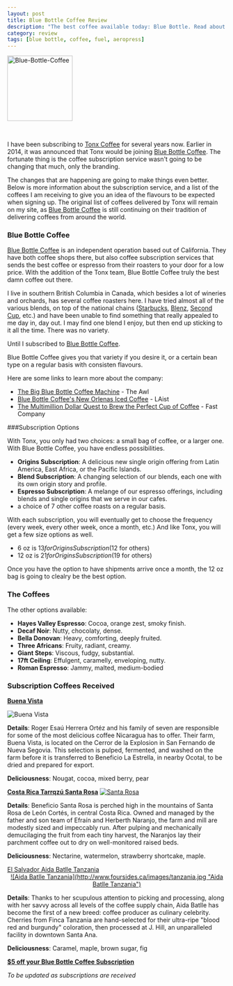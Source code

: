 ```yaml
---
layout: post
title: Blue Bottle Coffee Review
description: "The best coffee available today: Blue Bottle. Read about the varieties of coffee that has been delivered over the past few years."
category: review	
tags: [blue bottle, coffee, fuel, aeropress]
---
```


<a href="https://bluebottlecoffee.com/u/foursides" title="Pearlfisher-Blue-Bottle-Coffee-logo-design-packaging-New-Orleans-Iced-Coffee-carton-6 by James M., on Flickr"><img src="https://farm6.staticflickr.com/5554/15114570518_5512c4d007_q.jpg" width="150" height="150" alt="Blue-Bottle-Coffee"></a>

[B]: https://bluebottlecoffee.com/u/foursides "Blue Bottle Coffee"

<br>

I have been subscribing to [Tonx Coffee](http://www.foursides.ca/Tonx-Review/ "Tonx Coffee Review") for several years now. Earlier in 2014, it was announced that Tonx would be joining [Blue Bottle Coffee][B]. The fortunate thing is the coffee subscription service wasn't going to be changing that much, only the branding. 

The changes that are happening are going to make things even better. Below is more information about the subscription service, and a list of the coffees I am receiving to give you an idea of the flavours to be expected when signing up. The original list of coffees delivered by Tonx will remain on my site, as [Blue Bottle Coffee][B] is still continuing on their tradition of delivering coffees from around the world. 

### Blue Bottle Coffee

[Blue Bottle Coffee][B] is an independent operation based out of California. They have both coffee shops there, but also coffee subscription services that sends the best coffee or espresso from their roasters to your door for a low price. With the addition of the Tonx team, Blue Bottle Coffee truly the best damn coffee out there. </p>

<p>I live in southern British Columbia in Canada, which besides a lot of wineries and orchards, has several coffee roasters here. I have tried almost all of the various blends, on top of the national chains (<a rel="nofollow"  href="http://goo.gl/KUccF" title="Starbucks">Starbucks</a>, <a rel="nofollow"  href="http://www.blenz.com" title="Blenz">Blenz</a>, <a rel="nofollow"  href="http://www.secondcup.com" title="Second Cup">Second Cup</a>, etc.) and have been unable to find something that really appealed to me day in, day out. I may find one blend I enjoy, but then end up sticking to it all the time. There was no variety. </p>

Until I subscribed to [Blue Bottle Coffee][B].

Blue Bottle Coffee gives you that variety if you desire it, or a certain bean type on a regular basis with consisten flavours.</p>

Here are some links to learn more about the company:

- [The Big Blue Bottle Coffee Machine](http://www.theawl.com/2014/08/the-big-blue-bottle-machine "The Big Blue Bottle Coffee Machine") - The Awl
- [Blue Bottle Coffee's New Orlenas Iced Coffee](http://laist.com/2014/08/05/current_obsession_blue_bottles_new.php "Blue Bottle Coffee's New Orleans Iced Coffee") - LAist
- [The Multimillion Dollar Quest to Brew the Perfect Cup of Coffee](http://www.fastcompany.com/3033306/coffee-week/brewing-the-perfect-cup "The Multimillion Dollar Quest to Brew the Perfect Cup of Coffee") - Fast Company

###Subscription Options

With Tonx, you only had two choices: a small bag of coffee, or a larger one. With Blue Bottle Coffee, you have endless possibilities. 

- **Origins Subscription**: A delicious new single origin offering from Latin America, East Africa, or the Pacific Islands.
- **Blend Subscription**: A changing selection of our blends, each one with its own origin story and profile.
- **Espresso Subscription**: A melange of our espresso offerings, including blends and single origins that we serve in our cafes.
- a choice of 7 other coffee roasts on a regular basis. 

With each subscription, you will eventually get to choose the frequency (every week, every other week, once a month, etc.) And like Tonx, you will get a few size options as well. 

- 6 oz is $13 for Origins Subscription ($12 for others)
- 12 oz is $21 for Origins Subscription ($19 for others)

Once you have the option to have shipments arrive once a month, the 12 oz bag is going to clealry be the best option. 

### The Coffees

The other options available:

- **Hayes Valley Espresso**: Cocoa, orange zest, smoky finish.
- **Decaf Noir**: Nutty, chocolaty, dense.
- **Bella Donovan**: Heavy, comforting, deeply fruited.
- **Three Africans**: Fruity, radiant, creamy.
- **Giant Steps**: Viscous, fudgy, substantial.
- **17ft Ceiling**: Effulgent, caramelly, enveloping, nutty.
- **Roman Espresso**: Jammy, malted, medium-bodied

### Subscription Coffees Received

**[Buena Vista](https://bluebottlecoffee.com/u/foursides "Blue Bottle Coffee")**

![Buena Vista](http://www.foursides.ca/images/BuenaVista.jpg)

**Details**: Roger Esaú Herrera Ortéz and his family of seven are responsible for some of the most delicious coffee Nicaragua has to offer. Their farm, Buena Vista, is located on the Cerror de la Explosion in San Fernando de Nueva Segovia. This selection is pulped, fermented, and washed on the farm before it is transferred to Beneficio La Estrella, in nearby Ocotal, to be dried and prepared for export.

**Deliciousness**: Nougat, cocoa, mixed berry, pear

**[Costa Rica Tarrqzú Santa Rosa](https://bluebottlecoffee.com/u/foursides "Blue Bottle Coffee")**
<a href="https://bluebottlecoffee.com/u/foursides">
![Santa Rosa](http://www.foursides.ca/images/SantaRosa.jpg)
</a>

**Details**: Beneficio Santa Rosa is perched high in the mountains of Santa Rosa de León Cortés, in central Costa Rica. Owned and managed by the father and son team of Efraín and Herberth Naranjo, the farm and mill are modestly sized and impeccably run. After pulping and mechanically demucilaging the fruit from each tiny harvest, the Naranjos lay their parchment coffee out to dry on well-monitored raised beds.

**Deliciousness**: Nectarine, watermelon, strawberry shortcake, maple. 

<a href="https://bluebottlecoffee.com/u/foursides">
El Salvador Aida Batlle Tanzania
</a>
<center>
<a href="https://bluebottlecoffee.com/u/foursides">
![Aida Batlle Tanzania](http://www.foursides.ca/images/tanzania.jpg "Aida Batlle Tanzania")
</a>
</center>

**Details**: Thanks to her scupulous attention to picking and processing, along with her savvy across all levels of the coffee supply chain, Aida Batlle has become the first of a new breed: coffee producer as culinary celebrity. Cherries from Finca Tanzania are hand-selected for their ultra-ripe "blood red and burgundy" coloration, then processed at J. Hill, an unparalleled facility in downtown Santa Ana.

**Deliciousness**: Caramel, maple, brown sugar, fig

**[$5 off your Blue Bottle Coffee Subscription](https://bluebottlecoffee.com/u/foursides "Blue Bottle Coffee")**

*To be updated as subscriptions are received*